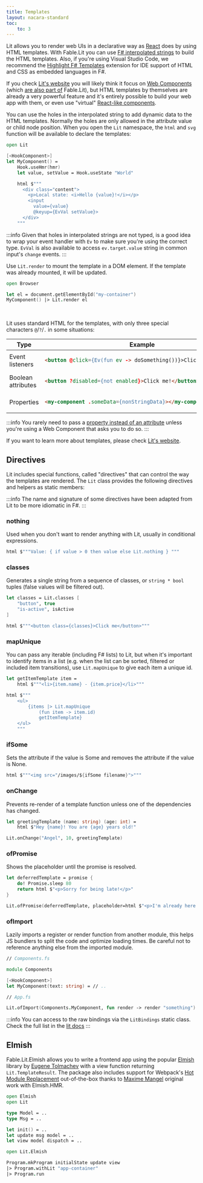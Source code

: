 ```yaml
---
title: Templates
layout: nacara-standard
toc:
    to: 3
---
```


Lit allows you to render web UIs in a declarative way as [React](https://reactjs.org/) does by using HTML templates. With Fable.Lit you can use [F# interpolated strings](https://docs.microsoft.com/en-us/dotnet/fsharp/language-reference/interpolated-strings) to build the HTML templates. Also, if you're using Visual Studio Code, we recommend the [Highlight F# Templates](https://marketplace.visualstudio.com/items?itemName=alfonsogarciacaro.vscode-template-fsharp-highlight) extension for IDE support of HTML and CSS as embedded languages in F#.

If you check [Lit's website](https://lit.dev) you will likely think it focus on [Web Components](https://developer.mozilla.org/en-US/docs/Web/Web_Components) (which [are also part of](./web-components.html) Fable.Lit), but HTML templates by themselves are already a very powerful feature and it's entirely possible to build your web app with them, or even use "virtual" [React-like components](./hook-components.html).

You can use the holes in the interpolated string to add dynamic data to the HTML templates. Normally the holes are only allowed in the attribute value or child node position. When you open the `Lit` namespace, the `html` and `svg` function will be available to declare the templates:

```fsharp
open Lit

[<HookComponent>]
let MyComponent() =
    Hook.useHmr(hmr)
    let value, setValue = Hook.useState "World"

    html $"""
      <div class="content">
        <p>Local state: <i>Hello {value}!</i></p>
        <input
          value={value}
          @keyup={EvVal setValue}>
      </div>
    """
```

:::info
Given that holes in interpolated strings are not typed, is a good idea to wrap your event handler with `Ev` to make sure you're using the correct type. `EvVal` is also available to access `ev.target.value` string in common input's `change` events.
:::

Use `Lit.render` to mount the template in a DOM element. If the template was already mounted, it will be updated.

```fsharp
open Browser

let el = document.getElementById("my-container")
MyComponent() |> Lit.render el
```

<br />

Lit uses standard HTML for the templates, with only three special characters `@`/`?`/`.` in some situations:

<table>
    <thead>
        <tr>
            <th>Type</th>
            <th>Example</th>
        </tr>
    </thead>
    <tbody>
        <tr>
            <td>Event listeners</td>
            <td>

```html
<button @click={Ev(fun ev -> doSomething())}>Click me!</button>
```

</td>
        </tr>
        <tr>
            <td>Boolean attributes</td>
            <td>

```html
<button ?disabled={not enabled}>Click me!</button>
```

</td>
        </tr>
        <tr>
            <td>Properties</td>
            <td>

```html
<my-component .someData={nonStringData}></my-component>
```

</td>
        </tr>
    </tbody>
</table>

:::info
You rarely need to pass a [property instead of an attribute](https://stackoverflow.com/a/6004028) unless you're using a Web Component that asks you to do so.
:::

If you want to learn more about templates, please check [Lit's website](https://lit.dev/docs/templates/overview/).

## Directives

Lit includes special functions, called "directives" that can control the way the templates are rendered. The `Lit` class provides the following directives and helpers as static members:

:::info
The name and signature of some directives have been adapted from Lit to be more idiomatic in F#.
:::

### nothing

Used when you don't want to render anything with Lit, usually in conditional expressions.

```fsharp
html $"""Value: { if value > 0 then value else Lit.nothing } """
```

### classes

Generates a single string from a sequence of classes, or `string * bool` tuples (false values will be filtered out).

```fsharp
let classes = Lit.classes [
    "button", true
    "is-active", isActive
]

html $"""<button class={classes}>Click me</button>"""
```

### mapUnique

You can pass any iterable (including F# lists) to Lit, but when it's important to identify items in a list (e.g. when the list can be sorted, filtered or included item transitions), use `Lit.mapUnique` to give each item a unique id.

```fsharp
let getItemTemplate item =
    html $"""<li>{item.name} - {item.price}</li>"""

html $"""
    <ul>
        {items |> Lit.mapUnique
            (fun item -> item.id)
            getItemTemplate}
    </ul>
    """
```

### ifSome

Sets the attribute if the value is Some and removes the attribute if the value is None.

```fsharp
html $"""<img src="/images/${ifSome filename}">"""
```

### onChange

Prevents re-render of a template function unless one of the dependencies has changed.

```fsharp
let greetingTemplate (name: string) (age: int) =
    html $"Hey {name}! You are {age} years old!"

Lit.onChange("Angel", 10, greetingTemplate)
```

### ofPromise

Shows the placeholder until the promise is resolved.

```fsharp
let deferredTemplate = promise {
    do! Promise.sleep 80
    return html $"<p>Sorry for being late!</p>"
}

Lit.ofPromise(deferredTemplate, placeholder=html $"<p>I'm already here!</p>")
```

### ofImport

Lazily imports a register or render function from another module, this helps JS bundlers to split the code and optimize loading times. Be careful not to reference anything else from the imported module.

```fsharp
// Components.fs

module Components

[<HookComponent>]
let MyComponent(text: string) = // ..

// App.fs

Lit.ofImport(Components.MyComponent, fun render -> render "something")
```

:::info
You can access to the raw bindings via the `LitBindings` static class.
Check the full list in the [lit docs](https://lit.dev/docs/api/directives/)
:::

## Elmish

Fable.Lit.Elmish allows you to write a frontend app using the popular [Elmish](https://elmish.github.io/) library by [Eugene Tolmachev](https://github.com/et1975) with a view function returning `Lit.TemplateResult`. The package also includes support for Webpack's [Hot Module Replacement](https://webpack.js.org/concepts/hot-module-replacement/) out-of-the-box thanks to [Maxime Mangel](https://twitter.com/MangelMaxime) original work with Elmish.HMR.

```fsharp
open Elmish
open Lit

type Model = ..
type Msg = ..

let init() = ..
let update msg model = ..
let view model dispatch = ..

open Lit.Elmish

Program.mkProgram initialState update view
|> Program.withLit "app-container"
|> Program.run
```
